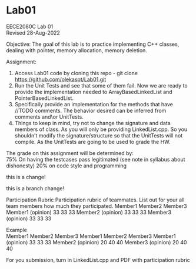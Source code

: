 # Lab01

EECE2080C Lab 01  
Revised 28-Aug-2022

Objective: The goal of this lab is to practice implementing C++ classes, dealing with pointer, memory allocation, memory deletion.

Assignment:
1.	Access Lab01 code by cloning this repo - git clone https://github.com/olekaspt/Lab01.git  
1.	Run the Unit Tests and see that some of them fail.   Now we are ready to provide the implementation needed to ArrayBasedLinkedList and PointerBasedLinkedList.
1.	Specifically provide an implementation for the methods that have //TODO comments.  The behavior desired can be inferred from comments and\or UnitTests.
1.	Things to keep in mind, try not to change the signature and data members of class.   As you will only be providing LinkedList.cpp.   So you shouldn’t modify the signature/structure so that the UnitTests will not compile.  As the UnitTests are going to be used to grade the HW.


The grade on this assignment will be determined by:  
75% On having the testcases pass legitimated (see note in syllabus about dishonesty)
20% on code style and programming

this is a change!

this is a branch change!

Participation Rubric
Participation rubric of teammates.  List out for your all team members how much they participated.
	             Member1	Member2	Member3
Member1 (opinion)	33	     33	     33
Member2 (opinion)	33	     33	     33
Member3 (opinion)	33	     33	     33
			
			
Example 			
	Member1	Member2	Member3
	             Member1	Member2	Member3
Member1 (opinion)	33	     33	     33
Member2 (opinion)	20	     40	     40
Member3 (opinion)	20	     40	     40



For you submission, turn in LinkedList.cpp and PDF with participation rubric
